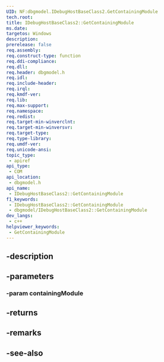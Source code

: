 ```yaml
---
UID: NF:dbgmodel.IDebugHostBaseClass2.GetContainingModule
tech.root: 
title: IDebugHostBaseClass2::GetContainingModule
ms.date: 
targetos: Windows
description: 
prerelease: false
req.assembly: 
req.construct-type: function
req.ddi-compliance: 
req.dll: 
req.header: dbgmodel.h
req.idl: 
req.include-header: 
req.irql: 
req.kmdf-ver: 
req.lib: 
req.max-support: 
req.namespace: 
req.redist: 
req.target-min-winverclnt: 
req.target-min-winversvr: 
req.target-type: 
req.type-library: 
req.umdf-ver: 
req.unicode-ansi: 
topic_type:
 - apiref
api_type:
 - COM
api_location:
 - dbgmodel.h
api_name:
 - IDebugHostBaseClass2::GetContainingModule
f1_keywords:
 - IDebugHostBaseClass2::GetContainingModule
 - dbgmodel/IDebugHostBaseClass2::GetContainingModule
dev_langs:
 - c++
helpviewer_keywords:
 - GetContainingModule
---
```


## -description

## -parameters

### -param containingModule

## -returns

## -remarks

## -see-also

